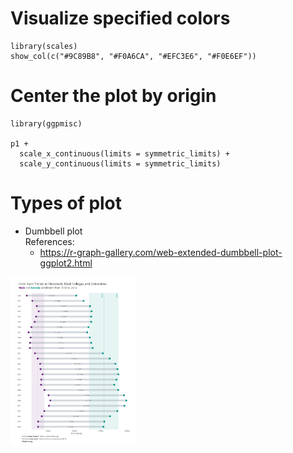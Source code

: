 # Visualize specified colors
```
library(scales)
show_col(c("#9C89B8", "#F0A6CA", "#EFC3E6", "#F0E6EF"))
```
# Center the plot by origin
```
library(ggpmisc)

p1 +
  scale_x_continuous(limits = symmetric_limits) +
  scale_y_continuous(limits = symmetric_limits)
```

# Types of plot
- Dumbbell plot  
References:
  - https://r-graph-gallery.com/web-extended-dumbbell-plot-ggplot2.html
<img src="../../img/plot_dumbbell_segment.png" width=40% height=40%>


